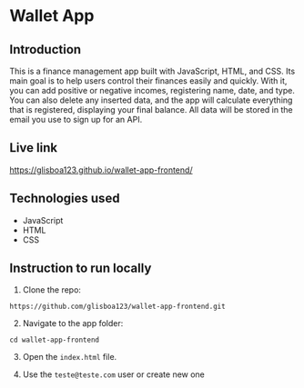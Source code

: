 # Wallet App

## Introduction

This is a finance management app built with JavaScript, HTML, and CSS. Its main goal is to help users control their finances easily and quickly. With it, you can add positive or negative incomes, registering name, date, and type. You can also delete any inserted data, and the app will calculate everything that is registered, displaying your final balance. All data will be stored in the email you use to sign up for an API.

## Live link

https://glisboa123.github.io/wallet-app-frontend/

## Technologies used

- JavaScript
- HTML
- CSS

## Instruction to run locally

1. Clone the repo:

```
https://github.com/glisboa123/wallet-app-frontend.git
```

2. Navigate to the app folder:

```
cd wallet-app-frontend
```

3. Open the `index.html` file.

4. Use the `teste@teste.com` user or create new one

